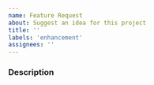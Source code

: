 ```yaml
---
name: Feature Request
about: Suggest an idea for this project
title: ''
labels: 'enhancement'
assignees: ''
---
```


### Description

<!-- Is your feature request related to a problem? Please describe. -->

<!-- Describe the solution you'd like -->

<!-- Describe alternatives you've considered -->

